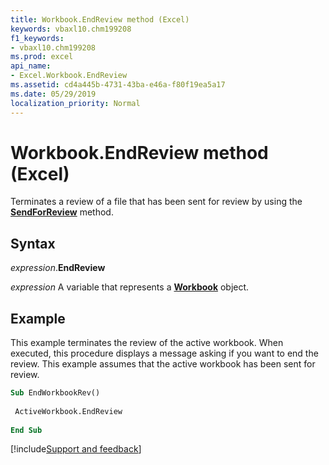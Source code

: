```yaml
---
title: Workbook.EndReview method (Excel)
keywords: vbaxl10.chm199208
f1_keywords:
- vbaxl10.chm199208
ms.prod: excel
api_name:
- Excel.Workbook.EndReview
ms.assetid: cd4a445b-4731-43ba-e46a-f80f19ea5a17
ms.date: 05/29/2019
localization_priority: Normal
---
```



# Workbook.EndReview method (Excel)

Terminates a review of a file that has been sent for review by using the **[SendForReview](Excel.Workbook.SendForReview.md)** method.


## Syntax

_expression_.**EndReview**

_expression_ A variable that represents a **[Workbook](Excel.Workbook.md)** object.


## Example

This example terminates the review of the active workbook. When executed, this procedure displays a message asking if you want to end the review. This example assumes that the active workbook has been sent for review.

```vb
Sub EndWorkbookRev() 
 
 ActiveWorkbook.EndReview 
 
End Sub
```




[!include[Support and feedback](~/includes/feedback-boilerplate.md)]